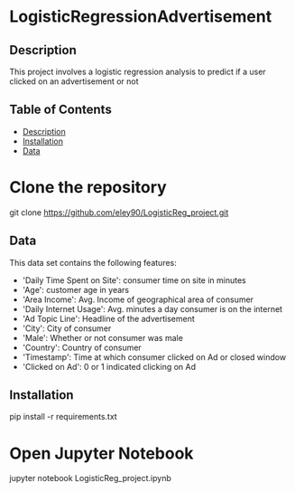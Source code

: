 # LogisticRegressionAdvertisement

## Description
This project involves a logistic regression analysis to predict if a user clicked on an advertisement or not


## Table of Contents
- [Description](#description)
- [Installation](#installation)
- [Data](#data)

# Clone the repository
git clone https://github.com/eley90/LogisticReg_project.git


## Data
This data set contains the following features:

- 'Daily Time Spent on Site': consumer time on site in minutes
- 'Age': customer age in years
- 'Area Income': Avg. Income of geographical area of consumer
- 'Daily Internet Usage': Avg. minutes a day consumer is on the internet
- 'Ad Topic Line': Headline of the advertisement
- 'City': City of consumer
- 'Male': Whether or not consumer was male
- 'Country': Country of consumer
- 'Timestamp': Time at which consumer clicked on Ad or closed window
- 'Clicked on Ad': 0 or 1 indicated clicking on Ad

## Installation
pip install -r requirements.txt

# Open Jupyter Notebook
jupyter notebook LogisticReg_project.ipynb
